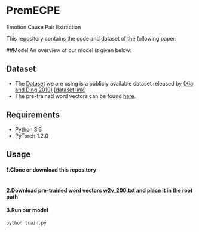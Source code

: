 # PremECPE
Emotion Cause Pair Extraction

This repository contains the code and dataset of the following paper:

##Model
An overview of our model is given below:

## Dataset
* The [Dataset](/datasets/sina) we are using is a publicly available dataset released by [(Xia and Ding 2019)](https://www.aclweb.org/anthology/P19-1096.pdf) [[dataset link](https://github.com/NUSTM/ECPE/tree/master/data_combine)]
* The pre-trained word vectors can be found [here](https://github.com/NUSTM/ECPE/blob/master/data_combine/w2v_200.txt).
## Requirements

* Python 3.6
* PyTorch 1.2.0

## Usage
#### 1.Clone or download this repository
```bash

```
#### 2.Download pre-trained word vectors [w2v_200.txt](https://github.com/NUSTM/ECPE/blob/master/data_combine/w2v_200.txt) and place it in the root path

#### 3.Run our model
```bash
python train.py
```
